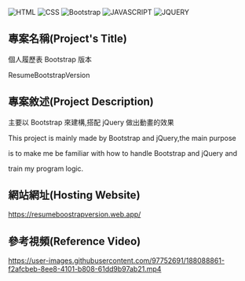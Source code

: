 ![HTML](https://img.shields.io/badge/-HTML-orange)
![CSS](https://img.shields.io/badge/-CSS-blue)
![Bootstrap](https://img.shields.io/badge/-BOOTSTRAP-ff69b4)
![JAVASCRIPT](https://img.shields.io/badge/-JAVASCRIPT-yellow)
![JQUERY](https://img.shields.io/badge/-JQUERY-9cf)

## 專案名稱(Project's Title)

個人履歷表 Bootstrap 版本

ResumeBootstrapVersion

## 專案敘述(Project Description)

主要以 Bootstrap 來建構,搭配 jQuery 做出動畫的效果

This project is mainly made by Bootstrap and jQuery,the main purpose

is to make me be familiar with how to handle Bootstrap and jQuery and

train my program logic.

## 網站網址(Hosting Website)

https://resumeboostrapversion.web.app/

## 參考視頻(Reference Video)

https://user-images.githubusercontent.com/97752691/188088861-f2afcbeb-8ee8-4101-b808-61dd9b97ab21.mp4

